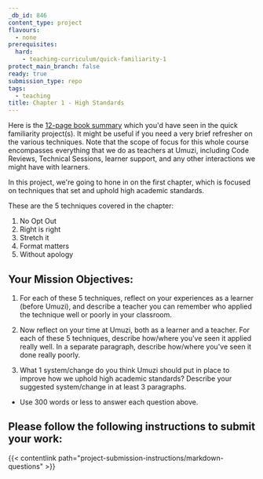 ```yaml
---
_db_id: 846
content_type: project
flavours:
  - none
prerequisites:
  hard:
    - teaching-curriculum/quick-familiarity-1
protect_main_branch: false
ready: true
submission_type: repo
tags:
  - teaching
title: Chapter 1 - High Standards
---
```


Here is the [12-page book summary](https://drive.google.com/file/d/1ace5039zhdNbrd4CBgXz3GikFpPwMLru/view?usp=share_link) which you'd have seen in the quick familiarity project(s). It might be useful if you need a very brief refresher on the various techniques. Note that the scope of focus for this whole course encompasses everything that we do as teachers at Umuzi, including Code Reviews, Technical Sessions, learner support, and any other interactions we might have with learners.

In this project, we're going to hone in on the first chapter, which is focused on techniques that set and uphold high academic standards.

These are the 5 techniques covered in the chapter:

1. No Opt Out
2. Right is right
3. Stretch it
4. Format matters
5. Without apology

## Your Mission Objectives:

1. For each of these 5 techniques, reflect on your experiences as a learner (before Umuzi), and describe a teacher you can remember who applied the technique well or poorly in your classroom.

2. Now reflect on your time at Umuzi, both as a learner and a teacher. For each of these 5 techniques, describe how/where you've seen it applied really well. In a separate paragraph, describe how/where you've seen it done really poorly.

3. What 1 system/change do you think Umuzi should put in place to improve how we uphold high academic standards? Describe your suggested system/change in at least 3 paragraphs.

- Use 300 words or less to answer each question above.

## Please follow the following instructions to submit your work:

{{< contentlink path="project-submission-instructions/markdown-questions" >}}
